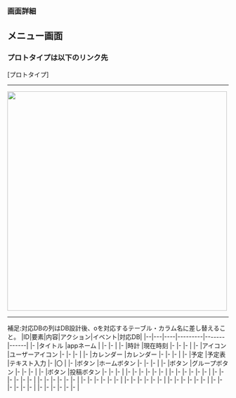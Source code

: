 ### 画面詳細
## メニュー画面
### プロトタイプは以下のリンク先
[プロトタイプ]

*****

<img src="ファイルパス" width="500">

*****

補足:対応DBの列はDB設計後、oを対応するテーブル・カラム名に差し替えること。
|ID|要素|内容|アクション|イベント|対応DB|
|--|---|----|---------|-------|------|
|- |タイトル  |appネーム   |        |-      |-     |
|- |時計  |現在時刻   |-        |-      |-     |
|- |アイコン  |ユーザーアイコン   |-        |-      |-     |
|- |カレンダー  |カレンダー   |-        |-      |-     |
|- |予定  |予定表   |テキスト入力        |-      |〇     |
|- |ボタン  |ホームボタン   |-        |-      |-     |
|- |ボタン  |グループボタン   |-        |-      |-     |
|- |ボタン  |投稿ボタン   |-        |-      |-     |
|- |-  |-   |-        |-      |-     |
|- |-  |-   |-        |-      |-     |
|- |-  |-   |-        |-      |-     |
|- |-  |-   |-        |-      |-     |
|- |-  |-   |-        |-      |-     |
|- |-  |-   |-        |-      |-     |
|- |-  |-   |-        |-      |-     |
|- |-  |-   |-        |-      |-     |
|- |-  |-   |-        |-      |-     |
